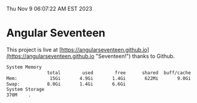 Thu Nov  9 06:07:22 AM EST 2023

# Angular Seventeen


This project is live at [https://angularseventeen.github.io](https://angularseventeen.github.io "Seventeen!") thanks to Github.

```bash
System Memory
               total        used        free      shared  buff/cache   available
Mem:            15Gi       4.9Gi       1.4Gi       622Mi       9.0Gi       9.5Gi
Swap:          8.0Gi       1.4Gi       6.6Gi
System Storage
370M	.
